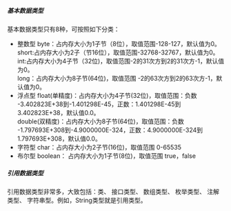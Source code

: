 ##### 基本数据类型
基本数据类型只有8种，可按照如下分类：
* 整数型
byte：占内存大小为1子节（8位），取值范围-128-127，默认值为0。<br>
short:占内存大小为2子（节16位），取值范围-32768-32767，默认值为0。<br>
int:占内存大小为4子节（32位)，取值范围-2的31次方到2的31次方-1，默认值为0。<br>
long：占内存大小为8子节(64位)，取值范围 -2的63次方到2的63次方-1，默认值为0。<br>
* 浮点型
float(单精度)：占内存大小为4子节(32位)，取值范围：负数 -3.402823E+38到-1.401298E-45，正数：1.401298E-45到3.402823E+38，默认值0.0。<br>
double(双精度)：占内存大小为8子节(64位)，取值范围：负数 -1.797693E+308到-4.9000000E-324，正数：4.9000000E-324到1.797693E+308，默认值0.0。<br>
* 字符型
char：占内存大小为2子节(16位)，取值范围 0-65535
* 布尔型
boolean： 占内存大小为1子节(8位)，取值范围 true，false
##### 引用数据类型
引用数据类型非常多，大致包括：类、 接口类型、 数组类型、 枚举类型、 注解类型、 字符串型。例如，String类型就是引用类型。
